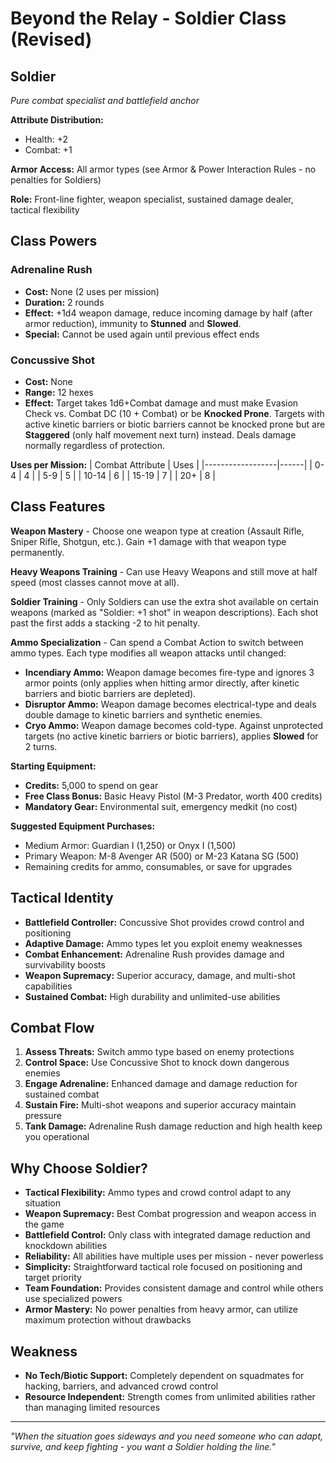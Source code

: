 # Beyond the Relay - Soldier Class (Revised)

## Soldier
*Pure combat specialist and battlefield anchor*

**Attribute Distribution:**
- Health: +2
- Combat: +1

**Armor Access:** All armor types (see Armor & Power Interaction Rules - no penalties for Soldiers)

**Role:** Front-line fighter, weapon specialist, sustained damage dealer, tactical flexibility

## Class Powers

### Adrenaline Rush
- **Cost:** None (2 uses per mission)
- **Duration:** 2 rounds
- **Effect:** +1d4 weapon damage, reduce incoming damage by half (after armor reduction), immunity to **Stunned** and **Slowed**.
- **Special:** Cannot be used again until previous effect ends

### Concussive Shot
- **Cost:** None
- **Range:** 12 hexes
- **Effect:** Target takes 1d6+Combat damage and must make Evasion Check vs. Combat DC (10 + Combat) or be **Knocked Prone**. Targets with active kinetic barriers or biotic barriers cannot be knocked prone but are **Staggered** (only half movement next turn) instead. Deals damage normally regardless of protection.

**Uses per Mission:**
| Combat Attribute | Uses |
|------------------|------|
| 0-4 | 4 |
| 5-9 | 5 |
| 10-14 | 6 |
| 15-19 | 7 |
| 20+ | 8 |

## Class Features

**Weapon Mastery** - Choose one weapon type at creation (Assault Rifle, Sniper Rifle, Shotgun, etc.). Gain +1 damage with that weapon type permanently.

**Heavy Weapons Training** - Can use Heavy Weapons and still move at half speed (most classes cannot move at all).

**Soldier Training** - Only Soldiers can use the extra shot available on certain weapons (marked as "Soldier: +1 shot" in weapon descriptions). Each shot past the first adds a stacking -2 to hit penalty.

**Ammo Specialization** - Can spend a Combat Action to switch between ammo types. Each type modifies all weapon attacks until changed:

- **Incendiary Ammo:** Weapon damage becomes fire-type and ignores 3 armor points (only applies when hitting armor directly, after kinetic barriers and biotic barriers are depleted).
- **Disruptor Ammo:** Weapon damage becomes electrical-type and deals double damage to kinetic barriers and synthetic enemies.
- **Cryo Ammo:** Weapon damage becomes cold-type. Against unprotected targets (no active kinetic barriers or biotic barriers), applies **Slowed** for 2 turns.

**Starting Equipment:**
- **Credits:** 5,000 to spend on gear
- **Free Class Bonus:** Basic Heavy Pistol (M-3 Predator, worth 400 credits)
- **Mandatory Gear:** Environmental suit, emergency medkit (no cost)

**Suggested Equipment Purchases:**
- Medium Armor: Guardian I (1,250) or Onyx I (1,500)
- Primary Weapon: M-8 Avenger AR (500) or M-23 Katana SG (500)
- Remaining credits for ammo, consumables, or save for upgrades

## Tactical Identity

- **Battlefield Controller:** Concussive Shot provides crowd control and positioning
- **Adaptive Damage:** Ammo types let you exploit enemy weaknesses
- **Combat Enhancement:** Adrenaline Rush provides damage and survivability boosts
- **Weapon Supremacy:** Superior accuracy, damage, and multi-shot capabilities
- **Sustained Combat:** High durability and unlimited-use abilities

## Combat Flow

1. **Assess Threats:** Switch ammo type based on enemy protections
2. **Control Space:** Use Concussive Shot to knock down dangerous enemies
3. **Engage Adrenaline:** Enhanced damage and damage reduction for sustained combat
4. **Sustain Fire:** Multi-shot weapons and superior accuracy maintain pressure
5. **Tank Damage:** Adrenaline Rush damage reduction and high health keep you operational

## Why Choose Soldier?

- **Tactical Flexibility:** Ammo types and crowd control adapt to any situation
- **Weapon Supremacy:** Best Combat progression and weapon access in the game
- **Battlefield Control:** Only class with integrated damage reduction and knockdown abilities
- **Reliability:** All abilities have multiple uses per mission - never powerless
- **Simplicity:** Straightforward tactical role focused on positioning and target priority
- **Team Foundation:** Provides consistent damage and control while others use specialized powers
- **Armor Mastery:** No power penalties from heavy armor, can utilize maximum protection without drawbacks

## Weakness

- **No Tech/Biotic Support:** Completely dependent on squadmates for hacking, barriers, and advanced crowd control
- **Resource Independent:** Strength comes from unlimited abilities rather than managing limited resources

---

*"When the situation goes sideways and you need someone who can adapt, survive, and keep fighting - you want a Soldier holding the line."*